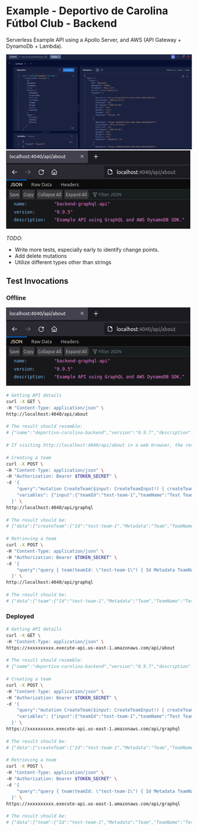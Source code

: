 # Example - Deportivo de Carolina Fútbol Club - Backend

Serverless Example API using a Apollo Server, and AWS (API Gateway + DynamoDb + Lambda).

![text](../../images/api-1.png)
![text](../../images/api-2.png)

_TODO_:

- Write more tests, especially early to identify change points.
- Add delete mutations
- Utilize different types other than strings

## Test Invocations

### Offline

![text](../../images/api-2.png)

```bash
# Getting API details
curl -X GET \
-H "Content-Type: application/json" \
http://localhost:4040/api/about

# The result should resemble:
# {"name":"deportivo-carolina-backend","version":"0.9.7","description":"Example API using GraphQL and AWS DynamoDB SDK.","environment":"development"}

# If visiting http://localhost:4040/api/about in a web browser, the result should resemble the screen shot above.

# Creating a team
curl -X POST \
-H "Content-Type: application/json" \
-H "Authorization: Bearer $TOKEN_SECRET" \
-d '{
    "query":"mutation CreateTeam($input: CreateTeamInput!) { createTeam(input: $input) { Id Metadata TeamName Arena  } }",
    "variables": {"input":{"teamId":"test-team-1","teamName":"Test Team","arena":"Test Team Arena"}}
  }' \
http://localhost:4040/api/graphql

# The result should be:
# {"data":{"createTeam":{"Id":"test-team-1","Metadata":"Team","TeamName":"Test Team","Arena":"Test Team Arena"}}}

# Retrieving a team
curl -X POST \
-H "Content-Type: application/json" \
-H "Authorization: Bearer $TOKEN_SECRET" \
-d '{
    "query":"query { team(teamId: \"test-team-1\") { Id Metadata TeamName Arena  } }"
  }' \
http://localhost:4040/api/graphql

# The result should be:
# {"data":{"team":{"Id":"test-team-1","Metadata":"Team","TeamName":"Test Team","Arena":"Test Team Arena"}}}
```

### Deployed

```bash
# Getting API details
curl -X GET \
-H "Content-Type: application/json" \
https://xxxxxxxxxx.execute-api.us-east-1.amazonaws.com/api/about

# The result should resemble:
# {"name":"deportivo-carolina-backend","version":"0.9.7","description":"Example API using GraphQL and AWS DynamoDB SDK.","environment":"development"}

# Creating a team
curl -X POST \
-H "Content-Type: application/json" \
-H "Authorization: Bearer $TOKEN_SECRET" \
-d '{
    "query":"mutation CreateTeam($input: CreateTeamInput!) { createTeam(input: $input) { Id Metadata TeamName Arena  } }",
    "variables": {"input":{"teamId":"test-team-1","teamName":"Test Team","arena":"Test Team Arena"}}
  }' \
https://xxxxxxxxxx.execute-api.us-east-1.amazonaws.com/api/graphql

# The result should be:
# {"data":{"createTeam":{"Id":"test-team-1","Metadata":"Team","TeamName":"Test Team","Arena":"Test Team Arena"}}}

# Retrieving a team
curl -X POST \
-H "Content-Type: application/json" \
-H "Authorization: Bearer $TOKEN_SECRET" \
-d '{
    "query":"query { team(teamId: \"test-team-1\") { Id Metadata TeamName Arena  } }"
  }' \
https://xxxxxxxxxx.execute-api.us-east-1.amazonaws.com/api/graphql

# The result should be:
# {"data":{"team":{"Id":"test-team-1","Metadata":"Team","TeamName":"Test Team","Arena":"Test Team Arena"}}}
```
